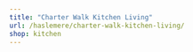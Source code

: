 ```yaml
---
title: "Charter Walk Kitchen Living"
url: /haslemere/charter-walk-kitchen-living/
shop: kitchen
---
```

